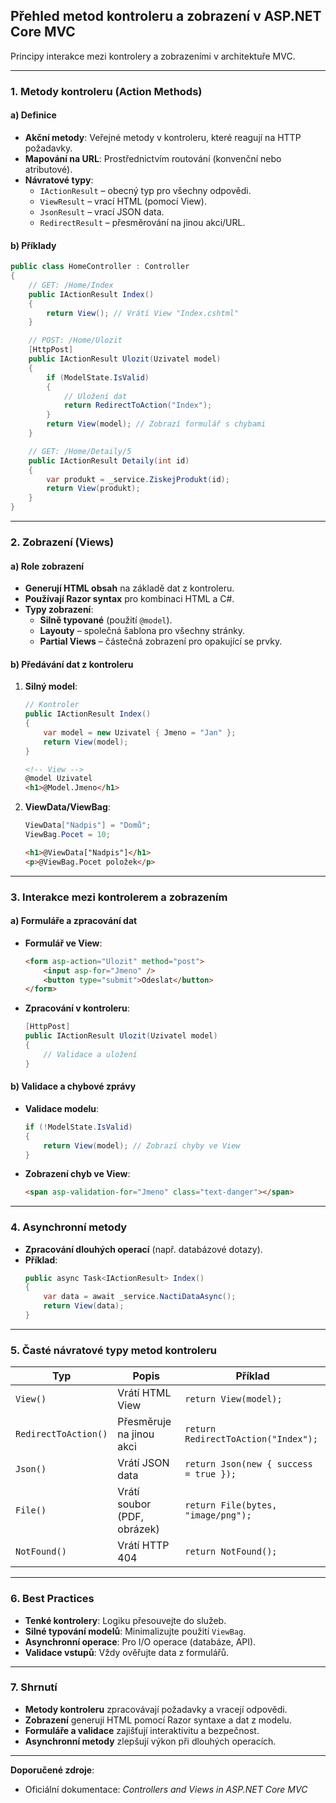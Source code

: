 
## **Přehled metod kontroleru a zobrazení v ASP.NET Core MVC**  

Principy interakce mezi kontrolery a zobrazeními v architektuře MVC.

---

### **1. Metody kontroleru (Action Methods)**  

#### **a) Definice**  

- **Akční metody**: Veřejné metody v kontroleru, které reagují na HTTP požadavky.  
- **Mapování na URL**: Prostřednictvím routování (konvenční nebo atributové).  
- **Návratové typy**:  
  - `IActionResult` – obecný typ pro všechny odpovědi.  
  - `ViewResult` – vrací HTML (pomocí View).  
  - `JsonResult` – vrací JSON data.  
  - `RedirectResult` – přesměrování na jinou akci/URL.  

#### **b) Příklady**  

```csharp  
public class HomeController : Controller  
{  
    // GET: /Home/Index  
    public IActionResult Index()  
    {  
        return View(); // Vrátí View "Index.cshtml"  
    }  

    // POST: /Home/Ulozit  
    [HttpPost]  
    public IActionResult Ulozit(Uzivatel model)  
    {  
        if (ModelState.IsValid)  
        {  
            // Uložení dat  
            return RedirectToAction("Index");  
        }  
        return View(model); // Zobrazí formulář s chybami  
    }  

    // GET: /Home/Detaily/5  
    public IActionResult Detaily(int id)  
    {  
        var produkt = _service.ZiskejProdukt(id);  
        return View(produkt);  
    }  
}  
```  

---

### **2. Zobrazení (Views)**  

#### **a) Role zobrazení**  

- **Generují HTML obsah** na základě dat z kontroleru.  
- **Používají Razor syntax** pro kombinaci HTML a C#.  
- **Typy zobrazení**:  
  - **Silně typované** (použití `@model`).  
  - **Layouty** – společná šablona pro všechny stránky.  
  - **Partial Views** – částečná zobrazení pro opakující se prvky.  

#### **b) Předávání dat z kontroleru**  

1. **Silný model**:  
   ```csharp  
   // Kontroler  
   public IActionResult Index()  
   {  
       var model = new Uzivatel { Jmeno = "Jan" };  
       return View(model);  
   }  
   ```  
   ```html  
   <!-- View -->  
   @model Uzivatel  
   <h1>@Model.Jmeno</h1>  
   ```  

2. **ViewData/ViewBag**:  
   ```csharp  
   ViewData["Nadpis"] = "Domů";  
   ViewBag.Pocet = 10;  
   ```  
   ```html  
   <h1>@ViewData["Nadpis"]</h1>  
   <p>@ViewBag.Pocet položek</p>  
   ```  

---

### **3. Interakce mezi kontrolerem a zobrazením**  

#### **a) Formuláře a zpracování dat**  

- **Formulář ve View**:  
  ```html  
  <form asp-action="Ulozit" method="post">  
      <input asp-for="Jmeno" />  
      <button type="submit">Odeslat</button>  
  </form>  
  ```  
- **Zpracování v kontroleru**:  
  ```csharp  
  [HttpPost]  
  public IActionResult Ulozit(Uzivatel model)  
  {  
      // Validace a uložení  
  }  
  ```  

#### **b) Validace a chybové zprávy**  

- **Validace modelu**:  
  ```csharp  
  if (!ModelState.IsValid)  
  {  
      return View(model); // Zobrazí chyby ve View  
  }  
  ```  
- **Zobrazení chyb ve View**:  
  ```html  
  <span asp-validation-for="Jmeno" class="text-danger"></span>  
  ```  

---

### **4. Asynchronní metody**  

- **Zpracování dlouhých operací** (např. databázové dotazy).  
- **Příklad**:  
  ```csharp  
  public async Task<IActionResult> Index()  
  {  
      var data = await _service.NactiDataAsync();  
      return View(data);  
  }  
  ```  

---

### **5. Časté návratové typy metod kontroleru**  

| **Typ**              | **Popis**                                  | **Příklad**                          |  
|-----------------------|--------------------------------------------|---------------------------------------|  
| `View()`             | Vrátí HTML View                          | `return View(model);`                |  
| `RedirectToAction()` | Přesměruje na jinou akci                 | `return RedirectToAction("Index");`  |  
| `Json()`             | Vrátí JSON data                          | `return Json(new { success = true });` |  
| `File()`             | Vrátí soubor (PDF, obrázek)              | `return File(bytes, "image/png");`   |  
| `NotFound()`         | Vrátí HTTP 404                           | `return NotFound();`                 |  

---

### **6. Best Practices**  

- **Tenké kontrolery**: Logiku přesouvejte do služeb.  
- **Silné typování modelů**: Minimalizujte použití `ViewBag`.  
- **Asynchronní operace**: Pro I/O operace (databáze, API).  
- **Validace vstupů**: Vždy ověřujte data z formulářů.  

---

### **7. Shrnutí**  

- **Metody kontroleru** zpracovávají požadavky a vracejí odpovědi.  
- **Zobrazení** generují HTML pomocí Razor syntaxe a dat z modelu.  
- **Formuláře a validace** zajišťují interaktivitu a bezpečnost.  
- **Asynchronní metody** zlepšují výkon při dlouhých operacích.  

---

**Doporučené zdroje**:  
- Oficiální dokumentace: *Controllers and Views in ASP.NET Core MVC*  
